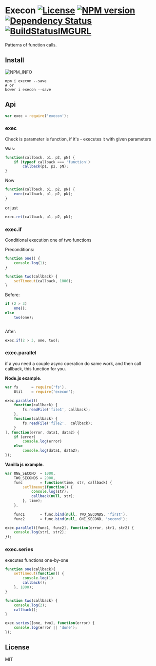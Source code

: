 # Execon [![License][LicenseIMGURL]][LicenseURL] [![NPM version][NPMIMGURL]][NPMURL] [![Dependency Status][DependencyStatusIMGURL]][DependencyStatusURL] [![BuildStatusIMGURL]][BuildStatusURL]

Patterns of function calls.

## Install
![NPM_INFO][NPM_INFO_IMG]
```
npm i execon --save
# or
bower i execon --save
```

## Api

```js
var exec = require('execon');
```

### exec
Check is parameter is function, if it's - executes it with given parameters

Was:

```js
function(callback, p1, p2, pN) {
    if (typeof callback === 'function')
        callback(p1, p2, pN);
}
```

Now

```js
function(callback, p1, p2, pN) {
    exec(callback, p1, p2, pN);
}
```

or just

```js
exec.ret(callback, p1, p2, pN);
```

### exec.if
Conditional execution one of two functions

Preconditions:

```js
function one() {
    console.log(1);
}

function two(callback) {
    setTimeout(callback, 1000);
}
```


Before:

```js
if (2 > 3)
    one();
else
    two(one);
    
```

After:

```js
exec.if(2 > 3, one, two);
```

### exec.parallel
if a you need a couple async operation do same work, and then call callback, this function for you.

**Node.js example**.

```js
var fs      = require('fs'),
    Util    = require('execon');

exec.parallel([
    function(callback) {
        fs.readFile('file1', callback);
    },
    function(callback) {
        fs.readFile('file2',  callback);
    }
], function(error, data1, data2) {
    if (error)
        console.log(error)
    else
        console.log(data1, data2);
});
```
**Vanilla js example.**

```js
var ONE_SECOND  = 1000,
    TWO_SECONDS = 2000,
    func        = function(time, str, callback) {
        setTimeout(function() {
            console.log(str);
            callback(null, str);
        }, time);
    },
    
    func1       = func.bind(null, TWO_SECONDS, 'first'),
    func2       = func.bind(null, ONE_SECOND, 'second');

exec.parallel([func1, func2], function(error, str1, str2) {
    console.log(str1, str2);
});
```

### exec.series
executes functions one-by-one

```js
function one(callback){
    setTimeout(function() {
        console.log(1)
        callback();
    }, 1000);
}

function two(callback) {
    console.log(2);
    callback();
}

exec.series([one, two], function(error) {
    console.log(error || 'done');
});
```

## License

MIT

[NPM_INFO_IMG]:             https://nodei.co/npm/execon.png?downloads=true&&stars&&downloadRank "npm install rendy"
[NPMIMGURL]:                https://img.shields.io/npm/v/execon.svg?style=flat
[DependencyStatusIMGURL]:   https://img.shields.io/gemnasium/coderaiser/execon.svg?style=flat
[LicenseIMGURL]:            https://img.shields.io/badge/license-MIT-317BF9.svg?style=flat
[NPMURL]:                   https://npmjs.org/package/execon "npm"
[BuildStatusURL]:           https://travis-ci.org/coderaiser/execon  "Build Status"
[DependencyStatusURL]:      https://gemnasium.com/coderaiser/execon "Dependency Status"
[LicenseURL]:               https://tldrlegal.com/license/mit-license "MIT License"
[BuildStatusIMGURL]:        https://img.shields.io/travis/coderaiser/execon/master.svg?style=flat
[BuildStatusURL]:           https://travis-ci.org/coderaiser/execon  "Build Status"
